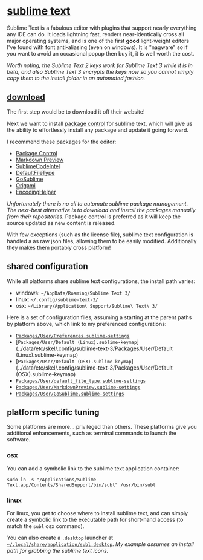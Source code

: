 
# [sublime text](http://www.sublimetext.com/)

Sublime Text is a fabulous editor with plugins that support nearly everything any IDE can do.  It loads lightning fast, renders near-identically cross all major operating systems, and is one of the first **good** light-weight editors I've found with font anti-aliasing (even on windows).  It is "nagware" so if you want to avoid an occasional popup then buy it, it is well worth the cost.

_Worth noting, the Sublime Text 2 keys work for Sublime Text 3 while it is in beta, and also Sublime Text 3 encrypts the keys now so you cannot simply copy them to the install folder in an automated fashion._


## [download](www.sublimetext.com/3)

The first step would be to download it off their website!

Next we want to install [package control](https://sublime.wbond.net/installation) for sublime text, which will give us the ability to effortlessly install any package and update it going forward.

I recommend these packages for the editor:

- [Package Control](https://sublime.wbond.net/)
- [Markdown Preview](https://github.com/revolunet/sublimetext-markdown-preview)
- [SublimeCodeIntel](https://github.com/SublimeCodeIntel/SublimeCodeIntel)
- [DefaultFileType](https://github.com/spadgos/sublime-DefaultFileType)
- [GoSublime](https://github.com/DisposaBoy/GoSublime)
- [Origami](https://github.com/SublimeText/Origami)
- [EncodingHelper](https://github.com/SublimeText/EncodingHelper)

_Unfortunately there is no cli to automate sublime package management.  The next-best alternative is to download and install the packages manually from their repositories._  Package control is preferred as it will keep the source updated as new content is released.

With few exceptions (such as the license file), sublime text configuration is handled a as raw json files, allowing them to be easily modified.  Additionally they makes them portably cross platform!


## shared configuration

While all platforms share sublime text configurations, the install path varies:

- windows: `~/AppData/Roaming/Sublime Text 3/`
- linux: `~/.config/sublime-text-3/`
- osx: `~/Library/Application\ Support/Sublime\ Text\ 3/`

Here is a set of configuration files, assuming a starting at the parent paths by platform above, which link to my preferenced configurations:

- [`Packages/User/Preferences.sublime-settings`](../data/etc/skel/.config/sublime-text-3/Packages/User/Preferences.sublime-settings)
- [`Packages/User/Default (Linux).sublime-keymap`](../data/etc/skel/.config/sublime-text-3/Packages/User/Default (Linux).sublime-keymap)
- [`Packages/User/Default (OSX).sublime-keymap`](../data/etc/skel/.config/sublime-text-3/Packages/User/Default (OSX).sublime-keymap)
- [`Packages/User/default_file_type.sublime-settings`](../data/etc/skel/.config/sublime-text-3/Packages/User/default_file_type.sublime-settings)
- [`Packages/User/MarkdownPreview.sublime-settings`](../data/etc/skel/.config/sublime-text-3/Packages/User/MarkdownPreview.sublime-settings)
- [`Packages/User/GoSublime.sublime-settings`](../data/etc/skel/.config/sublime-text-3/Packages/User/GoSublime.sublime-settings)


## platform specific tuning

Some platforms are more... privileged than others.  These platforms give you additional enhancements, such as terminal commands to launch the software.


### osx

You can add a symbolic link to the sublime text application container:

    sudo ln -s "/Applications/Sublime Text.app/Contents/SharedSupport/bin/subl" /usr/bin/subl


### linux

For linux, you get to choose where to install sublime text, and can simply create a symbolic link to the executable path for short-hand access (to match the `subl` osx command).

You can also create a `.desktop` launcher at [`~/.local/share/application/subl.desktop`](../data/etc/skel/.local/share/application/subl.desktop).  _My example assumes an install path for grabbing the sublime text icons._
